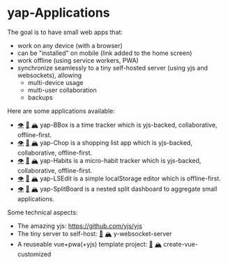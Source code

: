 # yap-Applications

The goal is to have small web apps that:

- work on any device (with a browser)
- can be "installed" on mobile (link added to the home screen)
- work offline (using service workers, PWA)
- synchronize seamlessly to a tiny self-hosted server (using yjs and websockets), allowing
    - multi-device usage
    - multi-user collaboration
    - backups


Here are some applications available:

- [👁️](https://apps.heeere.com/bbox) [🐙](https://github.com/twitwi/yap-bbox) [🏔️](https://codeberg.org/twitwi/yap-bbox) yap-BBox is a time tracker which is yjs-backed, collaborative, offline-first.
- [👁️](https://apps.heeere.com/chop) [🐙](https://github.com/twitwi/yap-chop) [🏔️](https://codeberg.org/twitwi/yap-chop) yap-Chop is a shopping list app which is yjs-backed, collaborative, offline-first.
- [👁️](https://apps.heeere.com/habits) [🐙](https://github.com/twitwi/yap-habits) [🏔️](https://codeberg.org/twitwi/yap-habits) yap-Habits is a micro-habit tracker which is yjs-backed, collaborative, offline-first.
- [👁️](https://apps.heeere.com/lsedit) [🐙](https://github.com/twitwi/yap-lsedit) [🏔️](https://codeberg.org/twitwi/yap-lsedit) yap-LSEdit is a simple localStorage editor which is offline-first.
- [👁️](https://apps.heeere.com/splitboard) [🐙](https://github.com/twitwi/yap-splitboard) [🏔️](https://codeberg.org/twitwi/yap-splitboard) yap-SplitBoard is a nested split dashboard to aggregate small applications.


Some technical aspects:

- The amazing yjs: https://github.com/yjs/yjs
- The tiny server to self-host: [🐙](https://github.com/twitwi/y-websocket-server) [🏔️](https://codeberg.org/twitwi/y-websocket-server) y-websocket-server
- A reuseable vue+pwa(+yjs) template project: [🐙](https://github.com/twitwi/create-vue-customized) [🏔️](https://codeberg.org/twitwi/create-vue-customized) create-vue-customized

